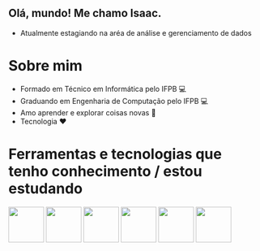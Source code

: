 ## Olá, mundo! Me chamo Isaac.
 - Atualmente estagiando na aréa de análise e gerenciamento de dados
# Sobre mim
 - Formado em Técnico em Informática pelo IFPB 💻
 - Graduando em Engenharia de Computação pelo IFPB 💻
 - Amo aprender e explorar coisas novas 😬
 - Tecnologia ❤️

# Ferramentas e tecnologias que tenho conhecimento / estou estudando


<img src="https://cdn.jsdelivr.net/gh/devicons/devicon/icons/python/python-original.svg" width="70" height="70"  />
<img src="https://cdn.jsdelivr.net/gh/devicons/devicon/icons/javascript/javascript-original.svg" width="70" height="70" /> <img src="https://cdn.jsdelivr.net/gh/devicons/devicon/icons/cplusplus/cplusplus-original.svg" width="70" height="70" /> 

<img src="https://cdn.jsdelivr.net/gh/devicons/devicon/icons/jupyter/jupyter-original-wordmark.svg" width="70" height="70"  />
<img src="https://cdn.jsdelivr.net/gh/devicons/devicon/icons/nodejs/nodejs-plain-wordmark.svg" width="70" height="70"     /> <img src="https://cdn.jsdelivr.net/gh/devicons/devicon/icons/mysql/mysql-original-wordmark.svg" width="70" height="70"      />






<!---
isaacantonio/isaacantonio is a ✨ special ✨ repository because its `README.md` (this file) appears on your GitHub profile.
You can click the Preview link to take a look at your changes.
--->
